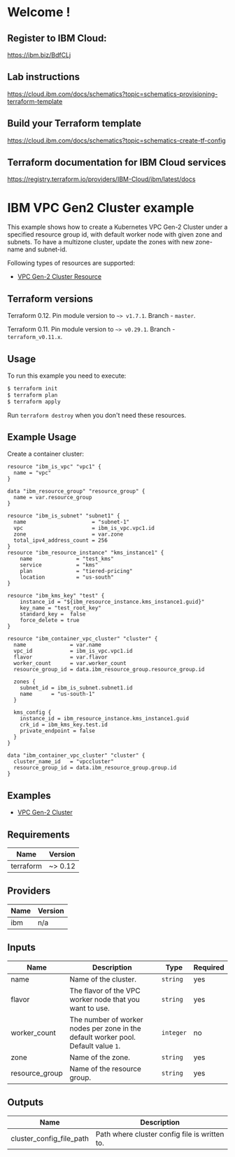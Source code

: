 # Welcome !

## Register to IBM Cloud:

https://ibm.biz/BdfCLj 

## Lab instructions

https://cloud.ibm.com/docs/schematics?topic=schematics-provisioning-terraform-template

## Build your Terraform template

https://cloud.ibm.com/docs/schematics?topic=schematics-create-tf-config

## Terraform documentation for IBM Cloud services

https://registry.terraform.io/providers/IBM-Cloud/ibm/latest/docs

# IBM VPC Gen2 Cluster example

This example shows how to create a Kubernetes VPC Gen-2 Cluster under a specified resource group id, with default worker node with given zone and subnets. To have a multizone cluster, update the zones with new zone-name and subnet-id. 
 
Following types of resources are supported:

* [ VPC Gen-2 Cluster Resource ](https://cloud.ibm.com/docs/terraform?topic=terraform-container-resources#vpc-gen2)


## Terraform versions

Terraform 0.12. Pin module version to `~> v1.7.1`. Branch - `master`.

Terraform 0.11. Pin module version to `~> v0.29.1`. Branch - `terraform_v0.11.x`.

## Usage

To run this example you need to execute:

```bash
$ terraform init
$ terraform plan
$ terraform apply
```

Run `terraform destroy` when you don't need these resources.

## Example Usage

Create a container cluster:

```hcl
resource "ibm_is_vpc" "vpc1" {
  name = "vpc"
}

data "ibm_resource_group" "resource_group" {
  name = var.resource_group
}

resource "ibm_is_subnet" "subnet1" {
  name                     = "subnet-1"
  vpc                      = ibm_is_vpc.vpc1.id
  zone                     = var.zone
  total_ipv4_address_count = 256
}
resource "ibm_resource_instance" "kms_instance1" {
    name              = "test_kms"
    service           = "kms"
    plan              = "tiered-pricing"
    location          = "us-south"
}
  
resource "ibm_kms_key" "test" {
    instance_id = "${ibm_resource_instance.kms_instance1.guid}"
    key_name = "test_root_key"
    standard_key =  false
    force_delete = true
}

resource "ibm_container_vpc_cluster" "cluster" {
  name              = var.name
  vpc_id            = ibm_is_vpc.vpc1.id
  flavor            = var.flavor
  worker_count      = var.worker_count
  resource_group_id = data.ibm_resource_group.resource_group.id

  zones {
    subnet_id = ibm_is_subnet.subnet1.id
    name      = "us-south-1"
  }

  kms_config {
    instance_id = ibm_resource_instance.kms_instance1.guid
    crk_id = ibm_kms_key.test.id
    private_endpoint = false
  }
}
```

```hcl
data "ibm_container_vpc_cluster" "cluster" {
  cluster_name_id   = "vpccluster"
  resource_group_id = data.ibm_resource_group.group.id
}
```

## Examples

* [ VPC Gen-2 Cluster  ](https://github.com/IBM-Cloud/terraform-provider-ibm/tree/master/examples/ibm-cluster/vpc-gen2-cluster)

<!-- BEGINNING OF PRE-COMMIT-TERRAFORM DOCS HOOK -->
## Requirements

| Name | Version |
|------|---------|
| terraform | ~> 0.12 |

## Providers

| Name | Version |
|------|---------|
| ibm | n/a |

## Inputs

| Name | Description | Type | Required |
|------|-------------|------|---------|
| name | Name of the cluster. | `string` | yes |
| flavor | The flavor of the VPC worker node that you want to use. | `string` | yes |
| worker\_count | The number of worker nodes per zone in the default worker pool. Default value `1`.| `integer` | no |
| zone | Name of the zone.| `string` | yes |
| resource\_group | Name of the resource group.| `string` | yes |

## Outputs

| Name | Description |
|------|-------------|
| cluster_config_file_path | Path where cluster config file is written to. |
